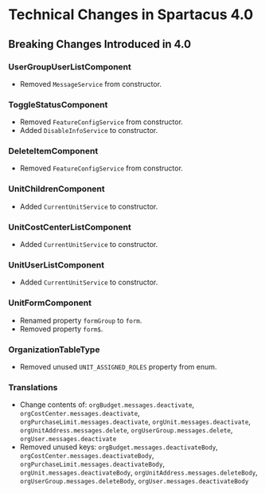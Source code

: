 # Technical Changes in Spartacus 4.0

## Breaking Changes Introduced in 4.0

### UserGroupUserListComponent
- Removed `MessageService` from constructor.

### ToggleStatusComponent
- Removed `FeatureConfigService` from constructor.
- Added `DisableInfoService` to constructor.

### DeleteItemComponent
- Removed `FeatureConfigService` from constructor.

### UnitChildrenComponent
- Added `CurrentUnitService` to constructor.

### UnitCostCenterListComponent
- Added `CurrentUnitService` to constructor.

### UnitUserListComponent
- Added `CurrentUnitService` to constructor.

### UnitFormComponent
- Renamed property `formGroup` to `form`.
- Removed property `form$`.

### OrganizationTableType
- Removed unused `UNIT_ASSIGNED_ROLES` property from enum.

### Translations
- Change contents of:
  `orgBudget.messages.deactivate`, 
  `orgCostCenter.messages.deactivate`, 
  `orgPurchaseLimit.messages.deactivate`, 
  `orgUnit.messages.deactivate`,
  `orgUnitAddress.messages.delete`,
  `orgUserGroup.messages.delete`,
  `orgUser.messages.deactivate`
- Removed unused keys:
  `orgBudget.messages.deactivateBody`,
  `orgCostCenter.messages.deactivateBody`,
  `orgPurchaseLimit.messages.deactivateBody`,
  `orgUnit.messages.deactivateBody`,
  `orgUnitAddress.messages.deleteBody`,
  `orgUserGroup.messages.deleteBody`,
  `orgUser.messages.deactivateBody`
  
